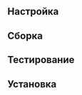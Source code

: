 <pkg :name="'gzip'" instsize showsbu2></pkg>

## Настройка

<package-script :package="'gzip'" :type="'configure'"></package-script>

## Сборка

<package-script :package="'gzip'" :type="'build'"></package-script>

## Тестирование

<package-script :package="'gzip'" :type="'test'"></package-script>

## Установка

<package-script :package="'gzip'" :type="'install'"></package-script>

<script>
	new Vue({ el: '#main' })
</script>
